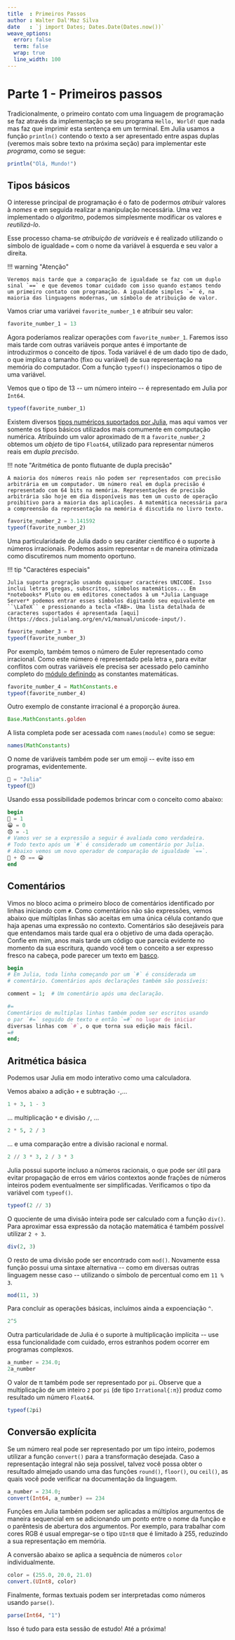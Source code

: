 ```yaml
---
title  : Primeiros Passos
author : Walter Dal'Maz Silva
date   : `j import Dates; Dates.Date(Dates.now())`
weave_options:
  error: false
  term: false
  wrap: true
  line_width: 100
---
```


# Parte 1 - Primeiros passos

Tradicionalmente, o primeiro contato com uma linguagem de programação se faz através da implementação se seu programa `Hello, World!` que nada mas faz que imprimir esta sentença em um terminal. Em Julia usamos a função `println()` contendo o texto a ser apresentado entre aspas duplas (veremos mais sobre texto na próxima seção) para implementar este *programa*, como se segue:

```julia
println("Olá, Mundo!")
```

## Tipos básicos

O interesse principal de programação é o fato de podermos *atribuir* valores à *nomes* e em seguida realizar a manipulação necessária. Uma vez implementado o *algoritmo*, podemos simplesmente modificar os valores e *reutilizá-lo*.

Esse processo chama-se *atribuição de variáveis* e é realizado utilizando o símbolo de igualdade `=` com o nome da variável à esquerda e seu valor a direita.

!!! warning "Atenção"

    Veremos mais tarde que a comparação de igualdade se faz com um duplo sinal `==` e que devemos tomar cuidado com isso quando estamos tendo um primeiro contato com programação. A igualdade simples `=` é, na maioria das linguagens modernas, um símbolo de atribuição de valor.

Vamos criar uma variávei `favorite_number_1` e atribuir seu valor:

```julia
favorite_number_1 = 13
```

Agora poderíamos realizar operações com `favorite_number_1`. Faremos isso mais tarde com outras variáveis porque antes é importante de introduzirmos o conceito de *tipos*. Toda variável é de um dado tipo de dado, o que implica o tamanho (fixo ou variável) de sua representação na memória do computador. Com a função `typeof()` inspecionamos o tipo de uma variável.

Vemos que o tipo de 13 -- um número inteiro -- é representado em Julia por `Int64`.

```julia
typeof(favorite_number_1)
```

Existem diversos [tipos numéricos suportados por Julia](https://docs.julialang.org/en/v1/base/numbers/), mas aqui vamos ver somente os tipos básicos utilizados mais comumente em computação numérica. Atribuindo um valor aproximado de π a `favorite_number_2` obtemos um *objeto* de tipo `Float64`, utilizado para representar números reais em *dupla precisão*.

!!! note "Aritmética de ponto flutuante de dupla precisão"

    A maioria dos números reais não podem ser representados com precisão arbitrária em um computador. Um número real em dupla precisão é representado com 64 bits na memória. Representações de precisão arbitrária são hoje em dia disponíveis mas tem um custo de operação proibitivo para a maioria das aplicações. A matemática necessária para a compreensão da representação na memória é discutida no livro texto.


```julia
favorite_number_2 = 3.141592
typeof(favorite_number_2)
```

Uma particularidade de Julia dado o seu caráter científico é o suporte à números irracionais. Podemos assim representar `π` de maneira otimizada como discutiremos num momento oportuno.

!!! tip "Caractéres especiais"

    Julia suporta progração usando quaisquer caractéres UNICODE. Isso inclui letras gregas, subscritos, símbolos matemáticos... Em *notebooks* Pluto ou em editores conectados à um *Julia Language Server* podemos entrar esses símbolos digitando seu equivalente em ``\LaTeX`` e pressionando a tecla <TAB>. Uma lista detalhada de caracteres suportados é apresentada [aqui](https://docs.julialang.org/en/v1/manual/unicode-input/).


```julia
favorite_number_3 = π
typeof(favorite_number_3)
```

Por exemplo, também temos o número de Euler representado como irracional. Como este número é representado pela letra `e`, para evitar conflitos com outras variáveis ele precisa ser acessado pelo caminho completo do [módulo definindo](https://docs.julialang.org/en/v1/base/numbers/#Base.MathConstants.%E2%84%AF) as constantes matemáticas.

```julia
favorite_number_4 = MathConstants.e
typeof(favorite_number_4)
```

Outro exemplo de constante irracional é a proporção áurea.

```julia
Base.MathConstants.golden
```

A lista completa pode ser acessada com `names(module)` como se segue:

```julia
names(MathConstants)
```

O nome de variáveis também pode ser um emoji -- evite isso em programas, evidentemente.

```julia
🥰 = "Julia"
typeof(🥰)
```

Usando essa possibilidade podemos brincar com o conceito como abaixo:

```julia
begin
🐶 = 1
😀 = 0
😞 = -1
# Vamos ver se a expressão a seguir é avaliada como verdadeira.
# Todo texto após um `#` é considerado um comentário por Julia.
# Abaixo vemos um novo operador de comparação de igualdade `==`.
🐶 + 😞 == 😀
end
```

## Comentários

Vimos no bloco acima o primeiro bloco de comentários identificado por linhas iniciando com `#`. Como comentários não são expressões, vemos abaixo que múltiplas linhas são aceitas em uma única célula contando que haja apenas uma expressão no contexto. Comentários são desejáveis para que entendamos mais tarde qual era o objetivo de uma dada operação. Confie em mim, anos mais tarde um código que parecia evidente no momento da sua escritura, quando você tem o conceito a ser expresso fresco na cabeça, pode parecer um texto em [basco](https://pt.wikipedia.org/wiki/L%C3%ADngua_basca).

```julia
begin
# Em Julia, toda linha começando por um `#` é considerada um
# comentário. Comentários após declarações também são possíveis:

comment = 1;  # Um comentário após uma declaração.

#=
Comentários de multiplas linhas também podem ser escritos usando
o par `#=` seguido de texto e então `=#` no lugar de iniciar
diversas linhas com `#`, o que torna sua edição mais fácil.
=#
end;
```

## Aritmética básica

Podemos usar Julia em modo interativo como uma calculadora.

Vemos abaixo a adição `+` e subtração `-`,...

```julia
1 + 3, 1 - 3
```

... multiplicação `*` e divisão `/`, ...

```julia
2 * 5, 2 / 3
```

... e uma comparação entre a divisão racional e normal.

```julia
2 // 3 * 3, 2 / 3 * 3
```

Julia possui suporte incluso a números racionais, o que pode ser útil para evitar propagação de erros em vários contextos aonde frações de números inteiros podem eventualmente ser simplificadas. Verificamos o tipo da variável com `typeof()`.

```julia
typeof(2 // 3)
```

O quociente de uma divisão inteira pode ser calculado com a função `div()`. Para aproximar essa expressão da notação matemática é também possível utilizar `2 ÷ 3`.

```julia
div(2, 3)
```

O resto de uma divisão pode ser encontrado com `mod()`. Novamente essa função possui uma sintaxe alternativa -- como em diversas outras linguagem nesse caso -- utilizando o símbolo de percentual como em `11 % 3`.

```julia
mod(11, 3)
```

Para concluir as operações básicas, incluímos ainda a expoenciação `^`.

```julia
2^5
```

Outra particularidade de Julia é o suporte à multiplicação implícita -- use essa funcionalidade com cuidado, erros estranhos podem ocorrer em programas complexos.

```julia
a_number = 234.0;
2a_number
```

O valor de π também pode ser representado por `pi`. Observe que a multiplicação de um inteiro `2` por `pi` (de tipo `Irrational{:π}`) produz como resultado um número `Float64`.

```julia
typeof(2pi)
```

## Conversão explícita

Se um número real pode ser representado por um tipo inteiro, podemos utilizar a função `convert()` para a transformação desejada. Caso a representação integral não seja possível, talvez você possa obter o resultado almejado usando uma das funções `round()`, `floor()`, ou `ceil()`, as quais você pode verificar na documentação da linguagem.

```julia
a_number = 234.0;
convert(Int64, a_number) == 234
```

Funções em Julia também podem ser aplicadas a múltiplos argumentos de maneira sequencial em se adicionando um ponto entre o nome da função e o parêntesis de abertura dos argumentos. Por exemplo, para trabalhar com cores RGB é usual empregar-se o tipo `UInt8` que é limitado à 255, reduzindo a sua representação em memória.

A conversão abaixo se aplica a sequência de números `color` individualmente.

```julia
color = (255.0, 20.0, 21.0)
convert.(UInt8, color)
```

Finalmente, formas textuais podem ser interpretadas como números usando `parse()`.

```julia
parse(Int64, "1")
```

Isso é tudo para esta sessão de estudo! Até a próxima!
